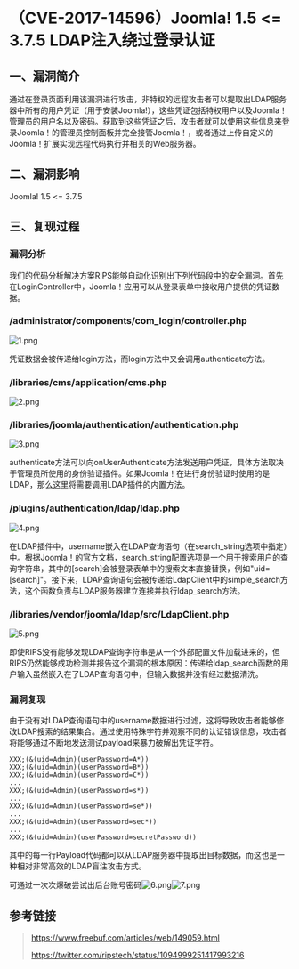 （CVE-2017-14596）Joomla! 1.5 \<= 3.7.5 LDAP注入绕过登录认证
============================================================

一、漏洞简介
------------

通过在登录页面利用该漏洞进行攻击，非特权的远程攻击者可以提取出LDAP服务器中所有的用户凭证（用于安装Joomla!），这些凭证包括特权用户以及Joomla！管理员的用户名以及密码。获取到这些凭证之后，攻击者就可以使用这些信息来登录Joomla！的管理员控制面板并完全接管Joomla！，或者通过上传自定义的Joomla！扩展实现远程代码执行并相关的Web服务器。

二、漏洞影响
------------

Joomla! 1.5 \<= 3.7.5

三、复现过程
------------

### 漏洞分析

我们的代码分析解决方案RIPS能够自动化识别出下列代码段中的安全漏洞。首先在LoginController中，Joomla！应用可以从登录表单中接收用户提供的凭证数据。

### /administrator/components/com\_login/controller.php

![1.png](/Users/aresx/Documents/VulWiki/.resource/(CVE-2017-14596)Joomla!1.5<=3.7.5LDAP注入绕过登录认证/media/rId26.png)

凭证数据会被传递给login方法，而login方法中又会调用authenticate方法。

### /libraries/cms/application/cms.php

![2.png](/Users/aresx/Documents/VulWiki/.resource/(CVE-2017-14596)Joomla!1.5<=3.7.5LDAP注入绕过登录认证/media/rId28.png)

### /libraries/joomla/authentication/authentication.php

![3.png](/Users/aresx/Documents/VulWiki/.resource/(CVE-2017-14596)Joomla!1.5<=3.7.5LDAP注入绕过登录认证/media/rId30.png)

authenticate方法可以向onUserAuthenticate方法发送用户凭证，具体方法取决于管理员所使用的身份验证插件。如果Joomla！在进行身份验证时使用的是LDAP，那么这里将需要调用LDAP插件的内置方法。

### /plugins/authentication/ldap/ldap.php

![4.png](/Users/aresx/Documents/VulWiki/.resource/(CVE-2017-14596)Joomla!1.5<=3.7.5LDAP注入绕过登录认证/media/rId32.png)

在LDAP插件中，username嵌入在LDAP查询语句（在search\_string选项中指定）中。根据Joomla！的官方文档，search\_string配置选项是一个用于搜索用户的查询字符串，其中的\[search\]会被登录表单中的搜索文本直接替换，例如"uid=\[search\]"。接下来，LDAP查询语句会被传递给LdapClient中的simple\_search方法，这个函数负责与LDAP服务器建立连接并执行ldap\_search方法。

### /libraries/vendor/joomla/ldap/src/LdapClient.php

![5.png](/Users/aresx/Documents/VulWiki/.resource/(CVE-2017-14596)Joomla!1.5<=3.7.5LDAP注入绕过登录认证/media/rId34.png)

即使RIPS没有能够发现LDAP查询字符串是从一个外部配置文件加载进来的，但RIPS仍然能够成功检测并报告这个漏洞的根本原因：传递给ldap\_search函数的用户输入虽然嵌入在了LDAP查询语句中，但输入数据并没有经过数据清洗。

### 漏洞复现

由于没有对LDAP查询语句中的username数据进行过滤，这将导致攻击者能够修改LDAP搜索的结果集合。通过使用特殊字符并观察不同的认证错误信息，攻击者将能够通过不断地发送测试payload来暴力破解出凭证字符。

    XXX;(&(uid=Admin)(userPassword=A*))
    XXX;(&(uid=Admin)(userPassword=B*))
    XXX;(&(uid=Admin)(userPassword=C*))
    ...
    XXX;(&(uid=Admin)(userPassword=s*))
    ...
    XXX;(&(uid=Admin)(userPassword=se*))
    ...
    XXX;(&(uid=Admin)(userPassword=sec*))
    ...
    XXX;(&(uid=Admin)(userPassword=secretPassword))

其中的每一行Payload代码都可以从LDAP服务器中提取出目标数据，而这也是一种相对非常高效的LDAP盲注攻击方式。

可通过一次次爆破尝试出后台账号密码![6.png](/Users/aresx/Documents/VulWiki/.resource/(CVE-2017-14596)Joomla!1.5<=3.7.5LDAP注入绕过登录认证/media/rId36.png)![7.png](/Users/aresx/Documents/VulWiki/.resource/(CVE-2017-14596)Joomla!1.5<=3.7.5LDAP注入绕过登录认证/media/rId37.png)

参考链接
--------

> https://www.freebuf.com/articles/web/149059.html
>
> https://twitter.com/ripstech/status/1094999251417993216
